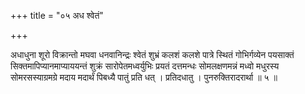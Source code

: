 +++
title = "०५ अध श्वेतं"

+++

अधाधुना शूरो विक्रान्तो मघवा धनवानिन्द्रः श्वेतं शुभ्रं कलशं कलशे पात्रे स्थितं गोभिर्गव्येन पयसाक्तं सिक्तमापिप्यानमाप्याययन्तं शुक्रं सारोपेतमध्वर्युभिः प्रयतं दत्तमन्धः सोमलक्षणमन्नं मध्वो मधुरस्य सोमरसस्याग्रमग्रे मदाय मदार्थं पिबध्यै पातुं प्रति धत् । प्रतिदधातु । पुनरुक्तिरादरार्था ॥ ५ ॥